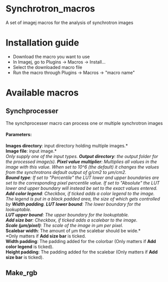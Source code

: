 # Synchrotron_macros
A set of imagej macros for the analysis of synchrotron images

# Installation guide
- Download the macro you want to use
- In Imagej, go to Plugins -> Macros -> Install...
- Select the downloaded macro file
- Run the macro through Plugins -> Macros -> "macro name"

# Available macros
## Synchprocesser
The synchprocesser macro can process one or multiple synchrotron images  
#### Parameters:
**Images directory**: input directory holding multiple images.*  
**Image file**: input image.*  
*Only supply one of the input types.
**Output directory**: the output folder for the processed image(s).
**Pixel value multiplier**: Multiplies all values in the image with this value. When set to 10^6 (the default) it changes the values from the synchrotrons default output of g/cm2 to μm/cm2.  
**Bound type**: If set to "Percentile" the LUT lower and upper boundaries are set to the corresponding pixel percentile value. If set to "Absolute" the LUT lower and upper boundary will instead be set to the exact values entered.  
**Add color legend**: Checkbox, if ticked adds a color legend to the image. The legend is put in a black padded area, the size of which gets controlled by **Width padding**.
**LUT lower bound**: The lower boundary for the lookuptable.  
**LUT upper bound**: The upper boundary for the lookuptable.  
**Add size bar**: Checkbox, if ticked adds a scalebar to the image.  
**Scale (μm/pixel)**: The scale of the image in μm per pixel.*  
**Scalebar width**: The amount of μm the scalebar should be wide.*  
*Only matters if **Add size bar** is ticked.  
**Width padding**: The padding added for the colorbar (Only matters if **Add color legend** is ticked).    
**Height padding**: The padding added for the scalebar (Only matters if **Add size bar** is ticked).  


## Make_rgb
